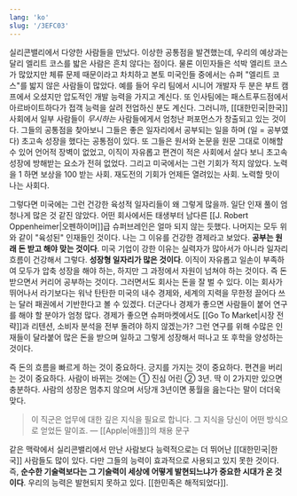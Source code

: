 ```yaml
---
lang: 'ko'
slug: '/3EFC03'
---
```


실리콘밸리에서 다양한 사람들을 만났다. 이상한 공통점을 발견했는데, 우리의 예상과는 달리 엘리트 코스를 밟은 사람은 흔치 않다는 점이다. 물론 이민자들은 석박 엘리트 코스가 많았지만 체류 문제 때문이라고 차치하고 본토 미국인들 중에서는 슈퍼 "엘리트 코스"를 밟지 않은 사람들이 많았다. 예를 들어 우리 팀에서 시니어 개발자 두 분은 부트 캠프에서 오셨지만 압도적인 개발 능력을 가지고 계신다. 또 인사팀에는 패스트푸드점에서 아르바이트하다가 접객 능력을 살려 전업하신 분도 계신다. 그러니까, [[대한민국|한국]] 사회에서 일부 사람들이 _무시하는_ 사람들에게서 엄청난 퍼포먼스가 창출되고 있는 것이다. 그들의 공통점을 찾아보니 그들은 좋은 일자리에서 공부되는 일을 하며 (일 = 공부였다) 초고속 성장을 했다는 공통점이 있다. 또 그들은 원서와 논문을 원문 그대로 이해할 수 있어 언어적 장벽이 없었고, 이직이 자유롭고 편견이 적은 사회에서 살다 보니 초고속 성장에 방해받는 요소가 전혀 없었다. 그리고 미국에서는 그런 기회가 적지 않았다. 노력을 1 하면 보상을 100 받는 사회. 재도전의 기회가 언제든 열려있는 사회. 노력할 맛이 나는 사회다.

그렇다면 미국에는 그런 건강한 육성적 일자리들이 왜 그렇게 많을까. 일단 인재 풀이 엄청나게 많은 것 같진 않았다. 어떤 회사에서든 태생부터 남다른 [[J. Robert Oppenheimer|오펜하이머]]급 슈퍼브레인은 얼마 되지 않는 듯했다. 나머지는 모두 위와 같이 "육성된" 인재들인 것이다. 나는 그 이유를 건강한 경제라고 보았다. **공부는 원래 돈 받고 해야 맞는 것이다**. 미국 기업이 강한 이유는 실력자가 많아서가 아니라 일자리 흐름이 건강해서 그렇다. **성장형 일자리가 많은 것이다**. 이직이 자유롭고 일손이 부족하여 모두가 압축 성장을 해야 하는, 하지만 그 과정에서 자원이 넘쳐야 하는 것이다. 즉 돈 받으면서 커리어 공부하는 것이다. 그러면서도 회사는 돈을 잘 벌 수 있다. 이는 회사가 뛰어나서 라기보다는 워낙 탄탄한 미국의 내수 경제와, 세계의 지력을 무한정 끌어다 쓰는 달러 패권에서 기반한다고 볼 수 있겠다. 더군다나 경제가 좋으면 사람들이 붙어 연구를 해야 할 분야가 엄청 많다. 경제가 좋으면 슈퍼마켓에서도 [[Go To Market|시장 전략]]과 리텐션, 소비자 분석을 전부 돌려야 하지 않겠는가? 그런 연구를 위해 수많은 인재들이 달라붙어 많은 돈을 받으며 일하고 그렇게 성장해서 떠나고 또 후학을 양성하는 것이다.

즉 돈의 흐름을 빠르게 하는 것이 중요하다. 긍지를 가지는 것이 중요하다. 편견을 버리는 것이 중요하다. 사람이 바뀌는 것에는 ① 진심 어린 ② 3년. 딱 이 2가지만 있으면 충분하다. 사람의 성장은 멈추지 않으며 서당개 3년이면 풍월을 읊는다는 말이 더더욱 맞다.

> 이 직군은 업무에 대한 깊은 지식을 필요로 합니다. 그 지식을 당신이 어떤 방식으로 얻었든 말이죠. — [[Apple|애플]]의 채용 문구

같은 맥락에서 실리콘밸리에서 만난 사람보다 능력적으로는 더 뛰어난 [[대한민국|한국]] 사람들도 많이 있다. 다만 그들의 능력이 효과적으로 사용되고 있지 못한 것이다. 즉, **순수한 기술력보다는 그 기술력이 세상에 어떻게 발현되느냐가 중요한 시대가 온 것이다**. 우리의 능력은 발현되지 못하고 있다. [[한민족은 해적되었다]].

